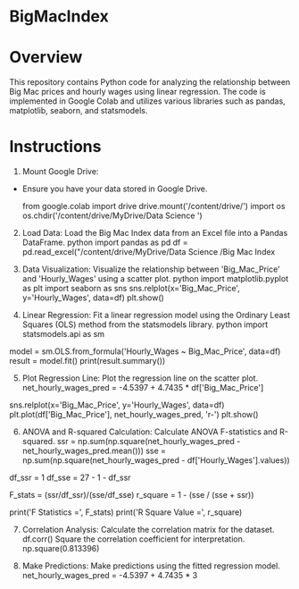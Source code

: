 # BigMacIndex

# Overview
This repository contains Python code for analyzing the relationship between Big Mac prices and hourly wages using linear regression. The code is implemented in Google Colab and utilizes various libraries such as pandas, matplotlib, seaborn, and statsmodels.

# Instructions
1. Mount Google Drive:
* Ensure you have your data stored in Google Drive.
  
  from google.colab import drive
  drive.mount('/content/drive/')
  import os
  os.chdir('/content/drive/MyDrive/Data Science ')

2. Load Data:
Load the Big Mac Index data from an Excel file into a Pandas DataFrame.
python
import pandas as pd
df = pd.read_excel("/content/drive/MyDrive/Data Science /Big Mac Index

3. Data Visualization:
Visualize the relationship between 'Big_Mac_Price' and 'Hourly_Wages' using a scatter plot.
python
import matplotlib.pyplot as plt
import seaborn as sns
sns.relplot(x='Big_Mac_Price', y='Hourly_Wages', data=df)
plt.show()

4. Linear Regression:
Fit a linear regression model using the Ordinary Least Squares (OLS) method from the statsmodels library.
python
import statsmodels.api as sm

model = sm.OLS.from_formula('Hourly_Wages ~ Big_Mac_Price', data=df)
result = model.fit()
print(result.summary())

5. Plot Regression Line:
Plot the regression line on the scatter plot.
net_hourly_wages_pred = -4.5397 +  4.7435 * df['Big_Mac_Price']

sns.relplot(x='Big_Mac_Price', y='Hourly_Wages', data=df)
plt.plot(df['Big_Mac_Price'], net_hourly_wages_pred, 'r-')
plt.show()

6. ANOVA and R-squared Calculation:
Calculate ANOVA F-statistics and R-squared.
ssr = np.sum(np.square(net_hourly_wages_pred - net_hourly_wages_pred.mean()))
sse = np.sum(np.square(net_hourly_wages_pred - df['Hourly_Wages'].values))

df_ssr = 1
df_sse = 27 - 1 - df_ssr

F_stats = (ssr/df_ssr)/(sse/df_sse)
r_square = 1 - (sse / (sse + ssr))

print('F Statistics =', F_stats)
print('R Square Value =', r_square)

7. Correlation Analysis:
Calculate the correlation matrix for the dataset.
df.corr()
Square the correlation coefficient for interpretation.
np.square(0.813396)

8. Make Predictions:
Make predictions using the fitted regression model.
net_hourly_wages_pred = -4.5397 +  4.7435 * 3

